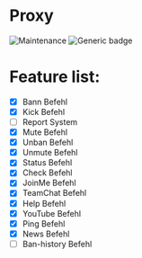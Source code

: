 # Proxy

![Maintenance](https://img.shields.io/maintenance/yes/2023?style=for-the-badge)
![Generic badge](https://img.shields.io/badge/version-1.0.0-informational.svg?style=for-the-badge)

# Feature list:
- [x] Bann Befehl
- [x] Kick Befehl
- [ ] Report System
- [x] Mute Befehl
- [x] Unban Befehl
- [x] Unmute Befehl
- [x] Status Befehl
- [x] Check Befehl
- [x] JoinMe Befehl
- [x] TeamChat Befehl
- [x] Help Befehl
- [x] YouTube Befehl
- [x] Ping Befehl
- [x] News Befehl
- [ ] Ban-history Befehl 